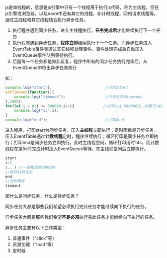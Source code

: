 



js是单线程的，意思是js引擎中只有一个线程用于执行js代码，称为主线程。但在js引擎或浏览器，以及node中还有其它的线程，如计时线程，网络请求线程等。通过主线程和其它线程结合执行异步任务。

1. 执行程序遇到同步任务，进入主线程执行。**任务完成后**才能继续执行下一个任务
2. 执行程序遇到异步任务，**程序立即**继续执行下一个任务。而异步任务进入EventTable事件表通过其它线程处理事件，事件处理完成后自动压入EventQueue事件队列等待执行。
3. 后面每一个任务都是如此反复，程序中所有的同步任务执行完毕后，从EventQueue中取出异步任务执行

如：

```javascript
console.log("start");                        //打印start
setTimeout(function(){
    console.log("timeout");                  //5秒后打印timeout
},5000);
for(let i = 0;i <= 500000;i++){             //打印i=i 500000次，约等于14秒
    console.log("i:",i);
}
console.log("end");                          //打印end
```

进入程序，打印start为同步任务，压入**主线程**立即执行；定时函数是异步任务，压入EventTable通过**计数线程**定时，程序继续执行；循环打印是同步任务立即执行；打印end是同步任务立即执行。此时主线程空闲，循环打印用时14s，而计数线程在第5s时完成计时压入EventQueue等待。在主线程空闲后立即执行。

```javascript
start
i:1 
(...) //一直输出到500000
//耗时14秒左右
end
//没有等待
timeout
```





那什么是同步任务，什么是异步任务？

同步任务大都是那些我们希望必须执行完此任务才能继续向下执行的任务。

异步任务大都是那些我们希望**不是必须**执行完此任务才能继续向下执行的任务。





异步任务主要有以下三种类型：

1. 普通事件（"click"等）
2. 资源加载（"load"等）
3. 定时器